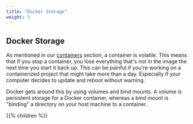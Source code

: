 ```yaml
---
title: "Docker Storage"
weight: 5
---
```


## Docker Storage

As mentioned in our [containers](/intro-docker/docker-components/containers) section, a container is volatile. This means that if you stop a container, you lose everything that's not in the image the next time you start it back up. This can be painful if you're working on a containerized project that might take more than a day. Especially if your computer decides to update and reboot without warning.

Docker gets around this by using volumes and bind mounts. A volume is persistent storage for a Docker container, whereas a bind mount is "binding" a directory on your host machine to a container.

{{% children %}}
